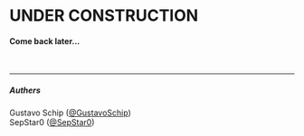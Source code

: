 # UNDER CONSTRUCTION

#### Come back later...

<br>

___

##### Authers
Gustavo Schip ([@GustavoSchip](https://github.com/GustavoSchip)) <br>
SepStar0 ([@SepStar0](https://github.com/SepStar0))




